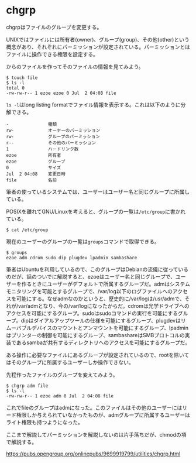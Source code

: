 # chgrp

chgrpはファイルのグループを変更する。

UNIXではファイルには所有者(owner)、グループ(group)、その他(other)という概念があり、それぞれにパーミッションが設定されている。パーミッションとはファイルに操作できる権限を設定する。

からのファイルを作ってそのファイルの情報を見てみよう。

~~~
$ touch file
$ ls -l
total 0
-rw-rw-r-- 1 ezoe ezoe 0 Jul  2 04:08 file
~~~

`ls -l`はlong listing formatでファイル情報を表示する。これは以下のように分解できる。

~~~
-               種類
rw-             オーナーのパーミッション
rw-             グループのパーミッション
r--             その他のパーミッション
1               ハードリンク数
ezoe            所有者
ezoe            グループ
0               サイズ
Jul  2 04:08    変更日時
file            名前
~~~

筆者の使っているシステムでは、ユーザーはユーザー名と同じグループに所属している。

POSIXを離れてGNU/Linuxを考えると、グループの一覧は`/etc/group`に書かれている。

~~~
$ cat /etc/group
~~~

現在のユーザーのグループの一覧は`groups`コマンドで取得できる。

~~~
$ groups
ezoe adm cdrom sudo dip plugdev lpadmin sambashare
~~~

筆者はUbuntuを利用しているので、このグループはDebianの流儀に従っているのだが、話のついでに解説すると、ezoeはユーザー名と同じグループで、ユーザーを作るときにユーザーがデフォルトで所属するグループだ。admはシステムモニタリングを可能とするグループで、/var/log以下のログファイルへのアクセスを可能にする。なぜadmなのかというと、歴史的に/var/logは/usr/admで、それが/var/admとなり、今の/var/logになったからだ。cdromは光学ドライブへのアクセスを可能にするグループ。sudoはsudoコマンドの実行を可能にするグループ。dipはダイアルアップツールの仕様を可能にするグループ、plugdevはリムーバブルデバイスのマウントとアンマウントを可能にするグループ、lpadminはプリンターの制御を可能にするグループ、sambashareはSMBプロトコルの実装であるsambaが共有するディレクトリへのアクセスを可能にするグループだ。

ある操作に必要なファイルにあるグループが設定されているので、rootを除いてはそのグループに所属するユーザーしか操作できない。

先程作ったファイルのグループを変えてみよう。

~~~
$ chgrp adm file
$ ls -l
-rw-rw-r-- 1 ezoe adm 0 Jul  2 04:08 file
~~~

これでfileのグループはadmになった。このファイルはその他のユーザーにはリード権限しか与えられていなかったものが、admグループに所属するユーザーはライト権限も持つようになった。

ここまで解説してパーミッションを解説しないのは片手落ちだが、chmodの項で解説する。

<https://pubs.opengroup.org/onlinepubs/9699919799/utilities/chgrp.html>
